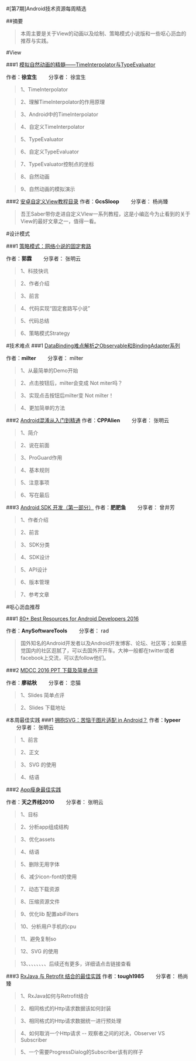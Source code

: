 #[第7期]Android技术资源每周精选


##摘要
>本周主要是关于View的动画以及绘制、策略模式小说版和一些呕心沥血的推荐与实践。

#View

###1 [模拟自然动画的精髓——TimeInterpolator与TypeEvaluator](http://mp.weixin.qq.com/s?__biz=MzAxNzMxNzk5OQ==&mid=2649484744&idx=1&sn=4400177a28f2c7542872bfb337d6d905&chksm=83f824c8b48fadde90ea80e2d90e751e7a8f712c7786ed506376e217e2e2450041bd65c42710&mpshare=1&scene=1&srcid=0929um7MDrngrLyZPwFs1qNs#wechat_redirect) 

作者：**徐宜生**   分享者： 徐宜生

> 1、TimeInterpolator

> 2、理解TimeInterpolator的作用原理

> 3、Android中的TimeInterpolator

> 4、自定义TimeInterpolator

> 5、TypeEvaluator

> 6、自定义TypeEvaluator

> 7、TypeEvaluator控制点的坐标

> 8、自然动画

> 9、自然动画的模拟演示


###2 [安卓自定义View教程目录](http://www.gcssloop.com/customview/CustomViewIndex)
作者：**GcsSloop**   分享者： 杨尚臻
> 吾王Saber带你走进自定义VIew一系列教程，这是小编迄今为止看到的关于View的最好文章之一，值得一看。

#设计模式

###1 [策略模式：网络小说的固定套路](http://mp.weixin.qq.com/s?__biz=MzA5MzI3NjE2MA==&mid=2650237196&idx=1&sn=1fa2f41e65c298720c025873b3ae2eea&chksm=88639863bf141175e00f2e5deb6375179eab3130720cc3c6e050aa0f86d8fe50457a7594381f&mpshare=1&scene=1&srcid=0926XwLgtdplkOxIMmbo1XLj#wechat_redirect) 

作者：**郭霖**   分享者： 张明云

> 1、科技快讯

> 2、作者介绍

> 3、前言

> 4、代码实现“固定套路写小说”

> 5、代码总结

> 6、策略模式Strategy


#技术难点
###1 [DataBinding难点解析之Observable和BindingAdapter系列](http://www.jianshu.com/p/7c8b484cda91?utm_campaign=haruki&utm_content=note&utm_medium=reader_share&utm_source=weixin) 

作者：**milter**   分享者： milter

> 1、从最简单的Demo开始

> 2、点击按钮后，milter会变成 Not miter吗？

> 3、实现点击按钮后milter变 Not milter！

> 4、更加简单的方法


###2 [Android混淆从入门到精通](http://www.jianshu.com/p/7436a1a32891) 
作者：**CPPAlien**   分享者： 张明云

> 1、简介

> 2、说在前面

> 3、ProGuard作用

> 4、基本规则

> 5、注意事项

> 6、写在最后


###3 [Android SDK 开发（第一部分）](http://mp.weixin.qq.com/s?__biz=MzIwNjQ1NzQxNA==&mid=100000263&idx=1&sn=37c28408531a9ce40e5f9c162ded25cd&chksm=17201d2e20579438edb128253c4d0c74588c23bf8248bfe5ca242246c5fb4b766d0b7fb76065&mpshare=1&scene=1&srcid=0928bHd81ciRXKHorS64MIBM#wechat_redirect1) 
作者：**肥肥鱼**   分享者： 曾井芳

> 1、作者介绍

> 2、前言

> 3、SDK分类

> 4、SDK设计

> 5、API设计

> 6、版本管理

> 7、参考文章

#呕心沥血推荐

###1 [80+ Best Resources for Android Developers 2016](http://www.anysoftwaretools.com/best-android-development-resources/?utm_source=Android+Weekly&utm_campaign=30733096d0-Android_Weekly_224&utm_medium=email&utm_term=0_4eb677ad19-30733096d0-338032865d) 

作者：**AnySoftwareTools**   分享者： rad

> 国外知名的Android开发者以及Android开发博客、论坛、社区等；如果感觉国内的社区逛腻了，可以去国外开开车。大神一般都在twitter或者facebook上交流，可以去follow他们。


###2 [MDCC 2016 PPT 下载及简单点评](http://mp.weixin.qq.com/s?__biz=MzI1MjA5NDY0Nw==&mid=2649970964&idx=1&sn=e63b692f03bf2cd065fbae38d0933c0c&chksm=f1ef08ccc69881da96174ece5692280dce2bd125d1ab8d276ae16953ee401586429c51db95bc&scene=1&srcid=0926RNCwD9RwL7EUx37vyzlQ#wechat_redirect) 

作者：**廖祜秋**   分享者： 恋猫

> 1、Slides 简单点评

> 2、Slides 下载地址

#本周最佳实践
###1 [拥抱SVG：苦恼于图片适配 in Android？](http://gold.xitu.io/post/57dfe16379bc440065e85b2b)
作者：**lypeer**   分享者： 张明云

> 1、前言

> 2、正文

> 3、SVG 的使用

> 4、结语

###2 [App瘦身最佳实践](http://www.jianshu.com/p/8f14679809b3)

作者：**天之界线2010**   分享者： 张明云

> 1、目标

> 2、分析app组成结构

> 3、优化assets

> 4、结语

> 5、删除无用字体

> 6、减少icon-font的使用

> 7、动态下载资源

> 8、压缩资源文件

> 9、优化lib 配置abiFilters

> 10、分析用户手机的cpu

> 11、避免复制so

> 12、SVG 的使用

> 13、、、、、、、、后续还有更多，详细请点击链接查看

###3 [RxJava 与 Retrofit 结合的最佳实践](https://gank.io/post/56e80c2c677659311bed9841)
作者：**tough1985**   分享者： 杨尚臻

> 1、RxJava如何与Retrofit结合

> 2、相同格式的Http请求数据该如何封装

> 3、相同格式的Http请求数据统一进行预处理

> 4、如何取消一个Http请求 -- 观察者之间的对决，Observer VS Subscriber

> 5、一个需要ProgressDialog的Subscriber该有的样子